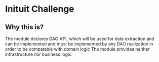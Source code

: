 # Inituit Challenge

## Why this is?

The module declares DAO API, which will be used for data extraction and can be implemented 
and must be implemented by any DAO realization in order to be compatable with domain logic
The module provides neither infrastructure nor business logic.

